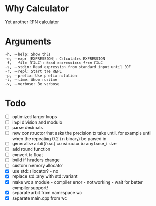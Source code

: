 # Why Calculator
Yet another RPN calculator

# Arguments
```
-h, --help: Show this
-e, --expr [EXPRESSION]: Calculates EXPRESSION
-f, --file [FILE]: Read expressions from FILE
-s, --stdin: Read expression from standard input until EOF
-r, --repl: Start the REPL
-p, --prefix: Use prefix notation
-t, --time: Show runtime
-v, --verbose: Be verbose
```

# Todo
- [ ] optimized larger loops
- [ ] impl division and modulo
- [ ] parse decimals
- [ ] new constructor that asks the precision to take until. for example until when the repeating 0.2 (in binary) be parsed in
- [ ] generalise arbit(float) constructor to any base_t size
- [ ] add round function
- [ ] convert to float
- [ ] build if headers change
- [ ] custom memory allocator
- [x] use std::allocator? - no
- [x] replace std::any with std::variant
- [x] make wc a module - compiler error - not working - wait for better compiler support?
- [x] separate arbit from namespace wc
- [x] separate main.cpp from wc
